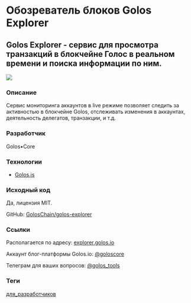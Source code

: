 # Обозреватель блоков Golos Explorer

## Golos Explorer - сервис для просмотра транзакций в блокчейне Голос в реальном времени и поиска информации по ним.

![](https://user-images.githubusercontent.com/2198826/41592063-1f62d16c-73c4-11e8-9bd0-40cd26e22c66.png)

### Описание
Сервис мониторинга аккаунтов в live режиме позволяет следить за активностью в блокчейне Golos, отслеживать изменения в аккаунтах, деятельность делегатов, транзакции, и т.д.

### Разработчик
Golos•Core

### Технологии
- [Golos.js](https://github.com/GolosChain/golos-js)

### Исходный код
Да, лицензия MIT.

GitHub: [GolosChain/golos-explorer](https://github.com/GolosChain/golos-explorer)

### Ссылки
Располагается по адресу: [explorer.golos.io](https://explorer.golos.io/)

Аккаунт блог-платформы Golos.io: [@goloscore](https://golos.io/@goloscore)

Телеграм для ваших вопросов: [@golos_tools](https://t.me/golos_tools)

### Теги
[для_разработчиков](https://github.com/GolosChain/apps/developers/)
